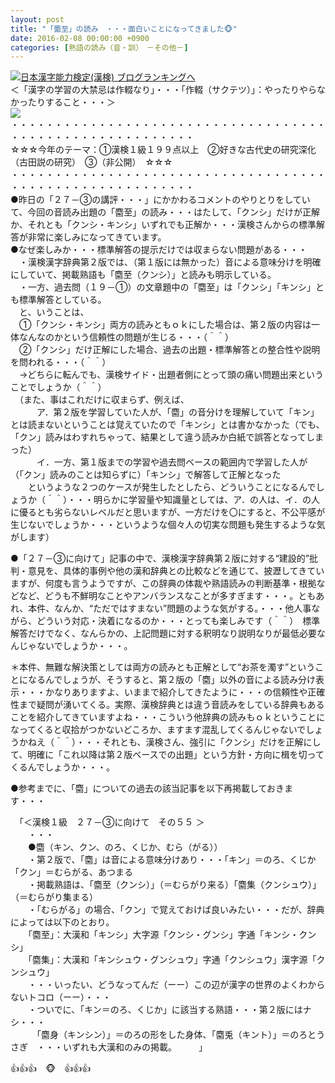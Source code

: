```yaml
---
layout: post
title: "「麕至」の読み　・・・面白いことになってきました🐵"
date: 2016-02-08 00:00:00 +0900
categories: [熟語の読み（音・訓）　－その他－]
---
```


[![](/syuusyuu9701/assets/images/「麕至」の読み-・・・面白いことになってきました🐵-br_c_3028_1.gif)](http://blog.with2.net/link.php?1659096:3028 "日本漢字能力検定(漢検) ブログランキングへ")[日本漢字能力検定(漢検) ブログランキングへ](http://blog.with2.net/link.php?1659096:3028)  
＜「漢字の学習の大禁忌は作輟なり」・・・「作輟（サクテツ）」：やったりやらなかったりすること・・・＞  
![](/syuusyuu9701/assets/images/「麕至」の読み-・・・面白いことになってきました🐵-6b3642ea9f650a63377d759981051fab.png)  
・・・・・・・・・・・・・・・・・・・・・・・・・・・・・・・・・・・・・・・・・・・・・・・・・・・・・・・・・  
☆☆☆今年のテーマ：①漢検１級１９９点以上　②好きな古代史の研究深化（古田説の研究）　③（非公開）　☆☆☆　　  
・・・・・・・・・・・・・・・・・・・・・・・・・・・・・・・・・・・・・・・・・・・・・・・・・・・・・・・・・  
●昨日の「２７－③の講評・・・」にかかわるコメントのやりとりをしていて、今回の音読み出題の「麕至」の読み・・・はたして、「クンシ」だけが正解か、それとも「クンシ・キンシ」いずれでも正解か・・・漢検さんからの標準解答が非常に楽しみになってきています。  
●なぜ楽しみか・・・標準解答の提示だけでは収まらない問題がある・・・  
　・漢検漢字辞典第２版では、（第１版には無かった）音による意味分けを明確にしていて、掲載熟語も「麕至（クンシ）」と読みも明示している。  
　・一方、過去問（１９－①）の文章題中の「麕至」は「クンシ」「キンシ」とも標準解答としている。  
　と、いうことは、　  
　①「クンシ・キンシ」両方の読みともｏｋにした場合は、第２版の内容は一体なんなのかという信頼性の問題が生じる・・・（＾＾）　  
　②「クンシ」だけ正解にした場合、過去の出題・標準解答との整合性や説明を問われる・・・（＾＾）  
　→どちらに転んでも、漢検サイド・出題者側にとって頭の痛い問題出来ということでしょうか（＾＾）  
　（また、事はこれだけに収まらず、例えば、  
　　　ア．第２版を学習していた人が、「麕」の音分けを理解していて「キン」とは読まないということは覚えていたので「キンシ」とは書かなかった（でも、「クン」読みはわすれちゃって、結果として違う読みか白紙で誤答となってしまった）  
　　　イ．一方、第１版までの学習や過去問ベースの範囲内で学習した人が（「クン」読みのことは知らずに）「キンシ」で解答して正解となった  
　　というような２つのケースが発生したとしたら、どういうことになるんでしょうか（＾＾）・・・明らかに学習量や知識量としては、ア．の人は、イ．の人に優るとも劣らないレベルだと思いますが、一方だけを〇にすると、不公平感が生じないでしょうか・・・というような個々人の切実な問題も発生するような気がします）  
  
●「２７－③に向けて」記事の中で、漢検漢字辞典第２版に対する“建設的”批判・意見を、具体的事例や他の漢和辞典との比較などを通じて、披瀝してきていますが、何度も言うようですが、この辞典の体裁や熟語読みの判断基準・根拠などなど、どうも不鮮明なことやアンバランスなことが多すぎます・・・。ともあれ、本件、なんか、“ただではすまない”問題のような気がする。・・・他人事ながら、どういう対応・決着になるのか・・・とっても楽しみです（＾＾）　標準解答だけでなく、なんらかの、上記問題に対する釈明なり説明なりが最低必要なんじゃないでしょうか・・・。  
  
＊本件、無難な解決策としては両方の読みとも正解として“お茶を濁す”ということになるんでしょうが、そうすると、第２版の「麕」以外の音による読み分け表示・・・かなりありますよ、いままで紹介してきたように・・・の信頼性や正確性まで疑問が湧いてくる。実際、漢検辞典とは違う音読みをしている辞典もあることを紹介してきていますよね・・・こういう他辞典の読みもｏｋということになってくると収拾がつかないどころか、ますます混乱してくるんじゃないでしょうかねえ（＾＾）・・・それとも、漢検さん、強引に「クンシ」だけを正解にして、明確に「これ以降は第２版ベースでの出題」という方針・方向に楫を切ってくるんでしょうか・・・。  
  
●参考までに、「麕」についての過去の該当記事を以下再掲載しておきます・・・  
  
　「＜漢検１級　２７－③に向けて　その５５ ＞  
　　・・・  
　　●麕（キン、クン、のろ、くじか、むら（がる））  
　　・第２版で、「麕」は音による意味分けあり・・・「キン」＝のろ、くじか　「クン」＝むらがる、あつまる  
　　・掲載熟語は、「麕至（クンシ）」（＝むらがり来る）「麕集（クンシュウ）」（＝むらがり集まる）  
　　・「むらがる」の場合、「クン」で覚えておけば良いみたい・・・だが、辞典によっては以下のとおり。  
　　「麕至」：大漢和「キンシ」大字源「クンシ・グンシ」字通「キンシ・クンシ」  
　　「麕集」：大漢和「キンシュウ・グンシュウ」字通「クンシュウ」漢字源「クンシュウ」  
　　・・・いったい、どうなってんだ（ーー）この辺が漢字の世界のよくわからないトコロ（ーー）・・・  
　　・ついでに、「キン＝のろ、くじか」に該当する熟語・・・第２版にはナシ・・・  
　　　「麕身（キンシン）」＝のろの形をした身体、「麕兎（キント）」＝のろとうさぎ　・・・いずれも大漢和のみの掲載。　　　」  
  
👍👍👍　🐵　👍👍👍  